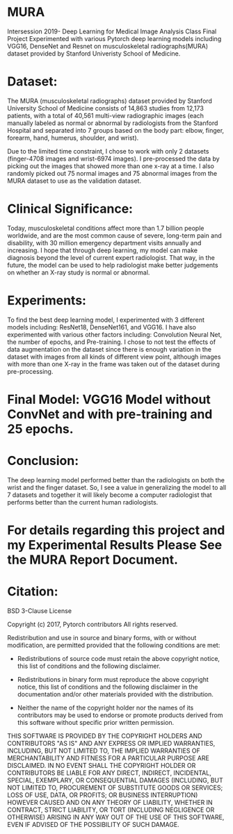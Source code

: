 # MURA
Intersession 2019- Deep Learning for Medical Image Analysis Class Final Project
Experimented with various Pytorch deep learning models including VGG16, DenseNet and Resnet on musculoskeletal radiographs(MURA) dataset provided by Stanford Univeristy School of Medicine. 

# Dataset: 
The MURA (musculoskeletal radiographs) dataset provided by Stanford University School of Medicine consists of 14,863 studies from 12,173 patients, with a total of 40,561 multi-view radiographic images (each manually labeled as normal or abnormal by radiologists from the Stanford Hospital and separated into 7 groups based on the body part: elbow, finger, forearm, hand, humerus, shoulder, and wrist). 

Due to the limited time constraint, I chose to work with only 2 datasets (finger-4708 images and wrist-6974 images). I pre-processed the data by picking out the images that showed more than one x-ray at a time. I also randomly picked out 75 normal images and 75 abnormal images from the MURA dataset to use as the validation dataset. 

# Clinical Significance: 
Today, musculoskeletal conditions affect more than 1.7 billion people worldwide, and are the most common cause of severe, long-term pain and disability, with 30 million emergency department visits annually and increasing. I hope that through deep learning, my model can make diagnosis beyond the level of current expert radiologist. That way, in the future, the model can be used to help radiologist make better judgements on whether an X-ray study is normal or abnormal. 

# Experiments: 
To find the best deep learning model, I experimented with 3 different models including: ResNet18, DenseNet161, and VGG16. I have also experimented with various other factors including: Convolution Neural Net, the number of epochs, and Pre-training. I chose to not test the effects of data augmentation on the dataset since there is enough variation in the dataset with images from all kinds of different view point, although images with more than one X-ray in the frame was taken out of the dataset during pre-processing. 

# Final Model: VGG16 Model without ConvNet and with pre-training and 25 epochs.

# Conclusion: 
The deep learning model performed better than the radiologists on both the wrist and the finger dataset. So, I see a value in generalizing the model to all 7 datasets and together it will likely become a computer radiologist that performs better than the current human radiologists. 

# For details regarding this project and my Experimental Results Please See the MURA Report Document.
 
# Citation: 
BSD 3-Clause License

Copyright (c) 2017, Pytorch contributors
All rights reserved.

Redistribution and use in source and binary forms, with or without
modification, are permitted provided that the following conditions are met:

* Redistributions of source code must retain the above copyright notice, this
  list of conditions and the following disclaimer.

* Redistributions in binary form must reproduce the above copyright notice,
  this list of conditions and the following disclaimer in the documentation
  and/or other materials provided with the distribution.

* Neither the name of the copyright holder nor the names of its
  contributors may be used to endorse or promote products derived from
  this software without specific prior written permission.

THIS SOFTWARE IS PROVIDED BY THE COPYRIGHT HOLDERS AND CONTRIBUTORS "AS IS"
AND ANY EXPRESS OR IMPLIED WARRANTIES, INCLUDING, BUT NOT LIMITED TO, THE
IMPLIED WARRANTIES OF MERCHANTABILITY AND FITNESS FOR A PARTICULAR PURPOSE ARE
DISCLAIMED. IN NO EVENT SHALL THE COPYRIGHT HOLDER OR CONTRIBUTORS BE LIABLE
FOR ANY DIRECT, INDIRECT, INCIDENTAL, SPECIAL, EXEMPLARY, OR CONSEQUENTIAL
DAMAGES (INCLUDING, BUT NOT LIMITED TO, PROCUREMENT OF SUBSTITUTE GOODS OR
SERVICES; LOSS OF USE, DATA, OR PROFITS; OR BUSINESS INTERRUPTION) HOWEVER
CAUSED AND ON ANY THEORY OF LIABILITY, WHETHER IN CONTRACT, STRICT LIABILITY,
OR TORT (INCLUDING NEGLIGENCE OR OTHERWISE) ARISING IN ANY WAY OUT OF THE USE
OF THIS SOFTWARE, EVEN IF ADVISED OF THE POSSIBILITY OF SUCH DAMAGE.
